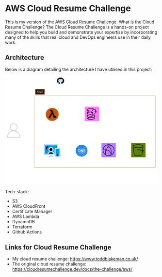 # AWS Cloud Resume Challenge
This is my version of the AWS Cloud Resume Challenge. What is the Cloud Resume Challenge? The Cloud Resume Challenge is a hands-on project designed to help you build and demonstrate your expertise by incorporating many of the skills that real cloud and DevOps engineers use in their daily work.

## Architecture
Below is a diagram detailing the architecture I have utilised in this project:

![Project Architecture](./resume-arch.drawio.png)

Tech-stack:
- S3
- AWS CloudFront
- Certificate Manager
- AWS Lambda
- DynamoDB
- Terraform
- Github Actions

## Links for Cloud Resume Challenge
- My cloud resume challenge: https://www.toddblakeman.co.uk/
- The original cloud resume challenge: https://cloudresumechallenge.dev/docs/the-challenge/aws/
